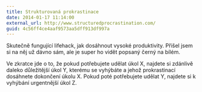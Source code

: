 ```yaml
---
title: Strukturovaná prokrastinace
date: 2014-01-17 11:14:00
external_url: http://www.structuredprocrastination.com/
guid: 4c56ff4ce4aaf9573aa5dff913df997a
---
```


Skutečně fungující lifehack, jak dosáhnout vysoké produktivity. Přišel jsem si na něj už dávno sám, ale je super ho vidět popsaný černý na bílém.

Ve zkratce jde o to, že pokud potřebujete udělat úkol X, najdete si zdánlivě daleko důležitější úkol Y, kterému se vyhýbáte a jehož prokrastinací dosáhnete dokončení úkolu X. Pokud poté potřebujete udělat Y, najdete si k vyhýbání urgentnější úkol Z.

